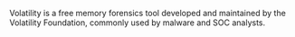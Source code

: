 Volatility is a free memory forensics tool developed and maintained by the Volatility Foundation, commonly used by malware and SOC analysts. 
